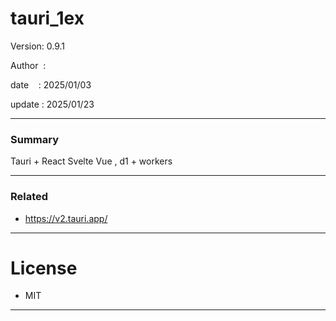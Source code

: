 ﻿# tauri_1ex

 Version: 0.9.1

 Author  : 

 date    : 2025/01/03

 update  : 2025/01/23

***
### Summary

Tauri + React Svelte Vue , d1 + workers

***
### Related
* https://v2.tauri.app/

***
# License

* MIT

***

